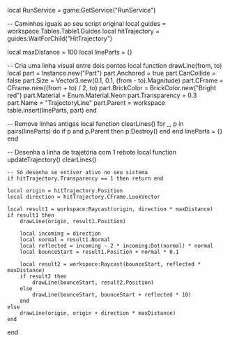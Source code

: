 local RunService = game:GetService("RunService")

-- Caminhos iguais ao seu script original
local guides = workspace.Tables.Table1.Guides
local hitTrajectory = guides:WaitForChild("HitTrajectory")

local maxDistance = 100
local lineParts = {}

-- Cria uma linha visual entre dois pontos
local function drawLine(from, to)
	local part = Instance.new("Part")
	part.Anchored = true
	part.CanCollide = false
	part.Size = Vector3.new(0.1, 0.1, (from - to).Magnitude)
	part.CFrame = CFrame.new((from + to) / 2, to)
	part.BrickColor = BrickColor.new("Bright red")
	part.Material = Enum.Material.Neon
	part.Transparency = 0.3
	part.Name = "TrajectoryLine"
	part.Parent = workspace
	table.insert(lineParts, part)
end

-- Remove linhas antigas
local function clearLines()
	for _, p in pairs(lineParts) do
		if p and p.Parent then
			p:Destroy()
		end
	end
	lineParts = {}
end

-- Desenha a linha de trajetória com 1 rebote
local function updateTrajectory()
	clearLines()

	-- Só desenha se estiver ativo no seu sistema
	if hitTrajectory.Transparency == 1 then return end

	local origin = hitTrajectory.Position
	local direction = hitTrajectory.CFrame.LookVector

	local result1 = workspace:Raycast(origin, direction * maxDistance)
	if result1 then
		drawLine(origin, result1.Position)

		local incoming = direction
		local normal = result1.Normal
		local reflected = incoming - 2 * incoming:Dot(normal) * normal
		local bounceStart = result1.Position + normal * 0.1

		local result2 = workspace:Raycast(bounceStart, reflected * maxDistance)
		if result2 then
			drawLine(bounceStart, result2.Position)
		else
			drawLine(bounceStart, bounceStart + reflected * 10)
		end
	else
		drawLine(origin, origin + direction * maxDistance)
	end
end
